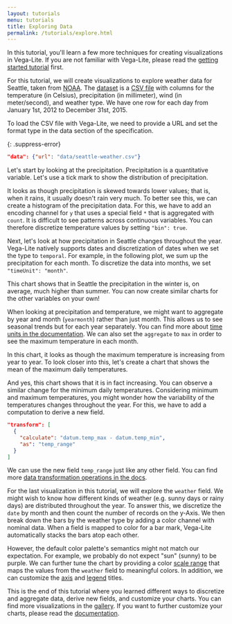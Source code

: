 ```yaml
---
layout: tutorials
menu: tutorials
title: Exploring Data
permalink: /tutorials/explore.html
---
```


In this tutorial, you'll learn a few more techniques for creating visualizations in Vega-Lite. If you are not familiar with Vega-Lite, please read the [getting started tutorial]({{site.baseurl}}/tutorials/getting_started.html) first.

For this tutorial, we will create visualizations to explore weather data for Seattle, taken from [NOAA](https://www.ncdc.noaa.gov/cdo-web/). The [dataset]({{site.baseurl}}/data/seattle-weather.csv) is a [CSV file](https://en.wikipedia.org/wiki/Comma-separated_values) with columns for the temperature (in Celsius), precipitation (in millimeter), wind (in meter/second), and weather type. We have one row for each day from January 1st, 2012 to December 31st, 2015.

To load the CSV file with Vega-Lite, we need to provide a URL and set the format type in the data section of the specification.

{: .suppress-error}
```json
"data": {"url": "data/seattle-weather.csv"}
```

Let's start by looking at the precipitation. Precipitation is a quantitative variable. Let's use a tick mark to show the distribution of precipitation.

<div class="vl-example" data-name="tick_dot"></div>

It looks as though precipitation is skewed towards lower values; that is, when it rains, it usually doesn't rain very much. To better see this, we can create a histogram of the precipitation data. For this, we have to add an encoding channel for `y` that uses a special field `*` that is aggregated with `count`. It is difficult to see patterns across continuous variables. You can therefore discretize temperature values by setting `"bin": true`.

<div class="vl-example" data-name="bar_aggregate_count"></div>

Next, let's look at how precipitation in Seattle changes throughout the year. Vega-Lite natively supports dates and discretization of dates when we set the type to `temporal`. For example, in the following plot, we sum up the precipitation for each month. To discretize the data into months, we set `"timeUnit": "month"`.

<div class="vl-example" data-name="line_mean_month"></div>

This chart shows that in Seattle the precipitation in the winter is, on average, much higher than summer. You can now create similar charts for the other variables on your own!

When looking at precipitation and temperature, we might want to aggregate by year and month (`yearmonth`) rather than just month. This allows us to see seasonal trends but for each year separately. You can find more about [time units in the documentation]({{site.baseurl}}/docs/timeunit.html). We can also set the `aggregate` to `max` in order to see the maximum temperature in each month.

<div class="vl-example" data-name="line_max_year"></div>

In this chart, it looks as though the maximum temperature is increasing from year to year. To look closer into this, let's create a chart that shows the mean of the maximum daily temperatures.

<div class="vl-example" data-name="line_mean_year"></div>

And yes, this chart shows that it is in fact increasing. You can observe a similar change for the minimum daily temperatures. Considering minimum and maximum temperatures, you might wonder how the variability of the temperatures changes throughout the year. For this, we have to add a computation to derive a new field.

```json
"transform": [
  {
    "calculate": "datum.temp_max - datum.temp_min",
    "as": "temp_range"
  }
]
```

We can use the new field `temp_range` just like any other field. You can find more [data transformation operations in the docs]({{site.baseurl}}/docs/transform.html).

<div class="vl-example" data-name="line_calculate"></div>

For the last visualization in this tutorial, we will explore the `weather` field. We might wish to know how different kinds of weather (e.g. sunny days or rainy days) are distributed throughout the year. To answer this, we discretize the `date` by month and then count the number of records on the y-Axis. We then break down the bars by the weather type by adding a color channel with nominal data. When a field is mapped to color for a bar mark, Vega-Lite automatically stacks the bars atop each other.
<!-- TODO: link to stacking config once we finish moving it -->

<div class="vl-example" data-name="stacked_bar_count"></div>

However, the default color palette's semantics might not match our expectation. For example, we probably do not expect "sun" (sunny) to be purple. We can further tune the chart by providing a color [scale range]({{site.baseurl}}/docs/scale.html#range) that maps the values from the `weather` field to meaningful colors. In addition, we can customize the [axis]({{site.baseurl}}/docs/axis.html) and [legend]({{site.baseurl}}/docs/legend.html) titles.

<div class="vl-example" data-name="stacked_bar_weather"></div>

This is the end of this tutorial where you learned different ways to discretize and aggregate data, derive new fields, and customize your charts. You can find more visualizations in the [gallery]({{site.baseurl}}/examples/). If you want to further customize your charts, please read the [documentation]({{site.baseurl}}/docs/).

